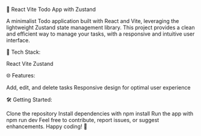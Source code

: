 🚀 React Vite Todo App with Zustand

A minimalist Todo application built with React and Vite, leveraging the lightweight Zustand state management library. This project provides a clean and efficient way to manage your tasks, with a responsive and intuitive user interface.


🔧 Tech Stack:

React
Vite
Zustand


🌐 Features:

Add, edit, and delete tasks
Responsive design for optimal user experience


🛠️ Getting Started:

Clone the repository
Install dependencies with npm install
Run the app with npm run dev
Feel free to contribute, report issues, or suggest enhancements. Happy coding! 🚀
